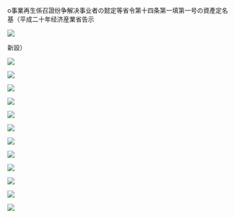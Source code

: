 o事業再生係召證纷争解决事业者の懿定等省令第十四条第一填第一号の資產定名基（平成二十年经济産業省告示

![](https://www.nta.go.jp/tmp/1c9f45cc-9a1a-4631-8859-a446b49a1b73/images/a6f9a7d09da2e391042945d1846b9feed91030c872bd2b64101ce7bbb7a7a4a1.jpg)

新設）

![](https://www.nta.go.jp/tmp/1c9f45cc-9a1a-4631-8859-a446b49a1b73/images/a4a8f151abf650138d55faa7b79c8b3750d89856e4c7b54afc570d66ee56553c.jpg)

![](https://www.nta.go.jp/tmp/1c9f45cc-9a1a-4631-8859-a446b49a1b73/images/1257b2468cc8632b7bd981ba8e1e8c9191e2ce927317f6432bb6aa5453740ce1.jpg)

![](https://www.nta.go.jp/tmp/1c9f45cc-9a1a-4631-8859-a446b49a1b73/images/f9e9bb7f79856ba8375ce9d78c4b722102b76dc52923052c4c93b0ff7e2fa7a8.jpg)

![](https://www.nta.go.jp/tmp/1c9f45cc-9a1a-4631-8859-a446b49a1b73/images/1da43e070192592bc3b937c0b678b85b6f2f11a4fa8d2ea3c66b52cb3f99d5bb.jpg)

![](https://www.nta.go.jp/tmp/1c9f45cc-9a1a-4631-8859-a446b49a1b73/images/cad218577b480ddc3694139631ccc6af08bc120bb120975817f3873b10457e04.jpg)

![](https://www.nta.go.jp/tmp/1c9f45cc-9a1a-4631-8859-a446b49a1b73/images/b43c692429ffd9a9dccce2c48cbf46272d270c949226b2fc34002098d13af55d.jpg)

![](https://www.nta.go.jp/tmp/1c9f45cc-9a1a-4631-8859-a446b49a1b73/images/f5ba1b5dbe477bc2cac0ea399927e8f948dab5da753ee076ea7245405cb87025.jpg)

![](https://www.nta.go.jp/tmp/1c9f45cc-9a1a-4631-8859-a446b49a1b73/images/0254261669d9f975da49d1b7fba5e102c5962233b45f9355658c8f8fd876c0ea.jpg)

![](https://www.nta.go.jp/tmp/1c9f45cc-9a1a-4631-8859-a446b49a1b73/images/f0ed8406d28fb172ef3229cf4487d70a2967650c4bbf34689d059270b5b4657e.jpg)

![](https://www.nta.go.jp/tmp/1c9f45cc-9a1a-4631-8859-a446b49a1b73/images/d5a42f8b84654291620ccbcda01c005cd88ea74b204ac1fbfcc175efc4f40363.jpg)

![](https://www.nta.go.jp/tmp/1c9f45cc-9a1a-4631-8859-a446b49a1b73/images/fae36a4551e89005b2080cc1cd83c6aa9d6cb2ddb41e51c080248d345115c2f6.jpg)

![](https://www.nta.go.jp/tmp/1c9f45cc-9a1a-4631-8859-a446b49a1b73/images/6164c232072aac4bbb4233d7b8f3baeda5dda540ad584e8ee563f70a5175af00.jpg)